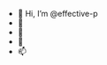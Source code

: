 - 👋 Hi, I’m @effective-p
- 👀 
- 🌱 
- 💞️ 
- 📫 

<!---
effective-p/effective-p is a ✨ special ✨ repository because its `README.md` (this file) appears on your GitHub profile.
You can click the Preview link to take a look at your changes.
--->

